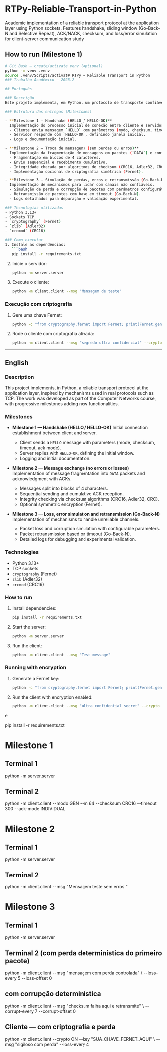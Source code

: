 # RTPy-Reliable-Transport-in-Python
Academic implementation of a reliable transport protocol at the application layer using Python sockets. Features handshake, sliding window (Go-Back-N and Selective Repeat), ACK/NACK, checksum, and loss/error simulation for client-server communication study.

## How to run (Milestone 1)
```bash
# Git Bash — create/activate venv (optional)
python -m venv .venv
source .venv/Scripts/activat# RTPy – Reliable Transport in Python
### Trabalho Acadêmico – 2025.2

## Português

### Descrição
Este projeto implementa, em Python, um protocolo de transporte confiável em nível de aplicação, inspirado em técnicas utilizadas em protocolos reais como TCP. O trabalho foi desenvolvido como parte da disciplina de Redes de Computadores, com entregas progressivas (**milestones**) que adicionam novas funcionalidades.

### Estrutura das entregas (Milestones)

- **Milestone 1 — Handshake (HELLO / HELLO-OK)**
  Implementação do processo inicial de conexão entre cliente e servidor.
  - Cliente envia mensagem `HELLO` com parâmetros (modo, checksum, timeout, ack mode).
  - Servidor responde com `HELLO-OK`, definindo janela inicial.
  - Logs e documentação inicial.

- **Milestone 2 — Troca de mensagens (sem perdas ou erros)**
  Implementação da fragmentação de mensagens em pacotes (`DATA`) e confirmação por ACKs.
  - Fragmentação em blocos de 4 caracteres.
  - Envio sequencial e recebimento cumulativo.
  - Integridade checada por algoritmos de checksum (CRC16, Adler32, CRC).
  - Implementação opcional de criptografia simétrica (Fernet).

- **Milestone 3 — Simulação de perdas, erros e retransmissão (Go-Back-N)**
  Implementação de mecanismos para lidar com canais não confiáveis.
  - Simulação de perda e corrupção de pacotes com parâmetros configuráveis.
  - Retransmissão de pacotes com base em timeout (Go-Back-N).
  - Logs detalhados para depuração e validação experimental.

### Tecnologias utilizadas
- Python 3.13+
- Sockets TCP
- `cryptography` (Fernet)
- `zlib` (Adler32)
- `crcmod` (CRC16)

### Como executar
1. Instale as dependências:
   ```bash
   pip install -r requirements.txt
   ```
2. Inicie o servidor:
   ```bash
   python -m server.server
   ```
3. Execute o cliente:
   ```bash
   python -m client.client --msg "Mensagem de teste"
   ```

### Execução com criptografia
1. Gere uma chave Fernet:
   ```bash
   python -c "from cryptography.fernet import Fernet; print(Fernet.generate_key().decode())"
   ```
2. Rode o cliente com criptografia ativada:
   ```bash
   python -m client.client --msg "segredo ultra confidencial" --crypto ON --key <sua_chave>
   ```

---

## English

### Description
This project implements, in Python, a reliable transport protocol at the application layer, inspired by mechanisms used in real protocols such as TCP. The work was developed as part of the Computer Networks course, with progressive milestones adding new functionalities.

### Milestones

- **Milestone 1 — Handshake (HELLO / HELLO-OK)**
  Initial connection establishment between client and server.
  - Client sends a `HELLO` message with parameters (mode, checksum, timeout, ack mode).
  - Server replies with `HELLO-OK`, defining the initial window.
  - Logging and initial documentation.

- **Milestone 2 — Message exchange (no errors or losses)**
  Implementation of message fragmentation into `DATA` packets and acknowledgment with ACKs.
  - Messages split into blocks of 4 characters.
  - Sequential sending and cumulative ACK reception.
  - Integrity checking via checksum algorithms (CRC16, Adler32, CRC).
  - Optional symmetric encryption (Fernet).

- **Milestone 3 — Loss, error simulation and retransmission (Go-Back-N)**
  Implementation of mechanisms to handle unreliable channels.
  - Packet loss and corruption simulation with configurable parameters.
  - Packet retransmission based on timeout (Go-Back-N).
  - Detailed logs for debugging and experimental validation.

### Technologies
- Python 3.13+
- TCP sockets
- `cryptography` (Fernet)
- `zlib` (Adler32)
- `crcmod` (CRC16)

### How to run
1. Install dependencies:
   ```bash
   pip install -r requirements.txt
   ```
2. Start the server:
   ```bash
   python -m server.server
   ```
3. Run the client:
   ```bash
   python -m client.client --msg "Test message"
   ```

### Running with encryption
1. Generate a Fernet key:
   ```bash
   python -c "from cryptography.fernet import Fernet; print(Fernet.generate_key().decode())"
   ```
2. Run the client with encryption enabled:
   ```bash
   python -m client.client --msg "ultra confidential secret" --crypto ON --key <your_key>
   ```
e

pip install -r requirements.txt

# Milestone 1

## Terminal 1
 python -m server.server
## Terminal 2
python -m client.client --modo GBN --m 64 --checksum CRC16 --timeout 300 --ack-mode INDIVIDUAL

# Milestone 2

## Terminal 1
 python -m server.server
## Terminal 2
 python -m client.client --msg "Mensagem teste sem erros "

 # Milestone 3

## Terminal 1
 python -m server.server
## Terminal 2 (com perda determinística do primeiro pacote)
 python -m client.client --msg "mensagem com perda controlada" \ --loss-every 5 --loss-offset 0
## com corrupção determinística
 python -m client.client --msg "checksum falha aqui e retransmite" \ --corrupt-every 7 --corrupt-offset 0
## Cliente — com criptografia e perda
 python -m client.client --crypto ON --key "SUA_CHAVE_FERNET_AQUI" \ --msg "sigiloso com perda" --loss-every 4



